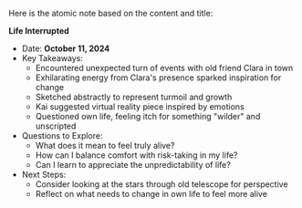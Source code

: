Here is the atomic note based on the content and title:

**Life Interrupted**

* Date: **October 11, 2024**
* Key Takeaways:
	+ Encountered unexpected turn of events with old friend Clara in town
	+ Exhilarating energy from Clara's presence sparked inspiration for change
	+ Sketched abstractly to represent turmoil and growth
	+ Kai suggested virtual reality piece inspired by emotions
	+ Questioned own life, feeling itch for something "wilder" and unscripted
* Questions to Explore:
	+ What does it mean to feel truly alive?
	+ How can I balance comfort with risk-taking in my life?
	+ Can I learn to appreciate the unpredictability of life?
* Next Steps:
	+ Consider looking at the stars through old telescope for perspective
	+ Reflect on what needs to change in own life to feel more alive